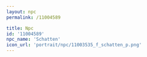 ```yaml
---
layout: npc
permalink: /11004589

title: Npc
id: '11004589'
npc_name: 'Schatten'
icon_url: 'portrait/npc/11003535_f_schatten_p.png'
---
```

